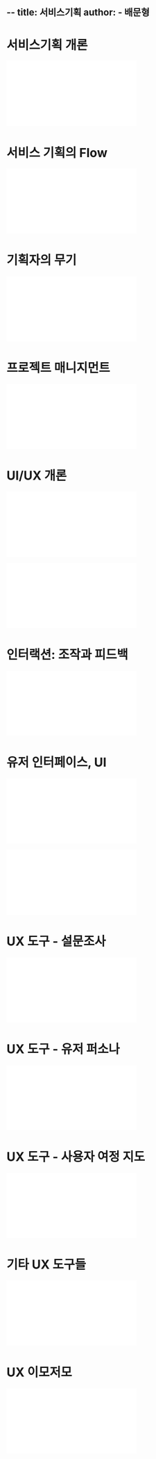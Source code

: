--
title: 서비스기획
author:
	- 배문형
---

# 서비스기획 개론

![](서비스기획%20개론.md)

# 서비스 기획의 Flow

![](서비스기획%20Flow.md)

# 기획자의 무기

![](기획자의%20무기.md)

# 프로젝트 매니지먼트

![](프로젝트%20매니지먼트.md)

# UI/UX 개론

![](소프트웨어%20분류.md)

![](UI-UX%20개론.md)

# 인터랙션: 조작과 피드백

![](조작-인터랙션-피드백.md)

# 유저 인터페이스, UI

![](UI%20엘리먼트.md)

![](UI%20기타.md)

# UX 도구 - 설문조사

![](설문조사.md)

# UX 도구 - 유저 퍼소나

![](유저%20퍼소나.md)

# UX 도구 - 사용자 여정 지도

![](사용자%20여정%20지도.md)

# 기타 UX 도구들

![](기타%20UX%20도구들.md)

# UX 이모저모

![](UX%20이모저모.md)